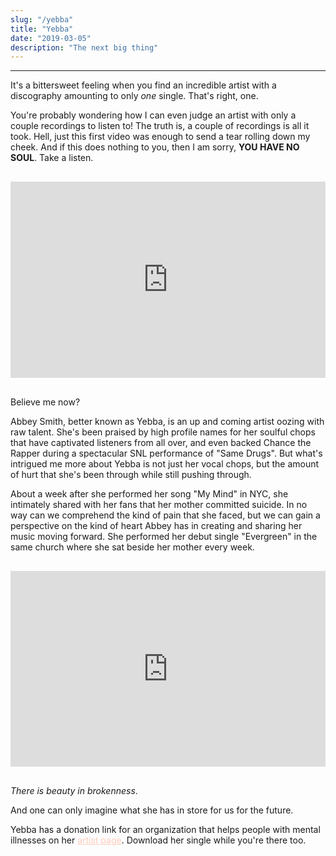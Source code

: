 ```yaml
---
slug: "/yebba"
title: "Yebba"
date: "2019-03-05"
description: "The next big thing"
---
```

---
It's a bittersweet feeling when you find an incredible artist with a discography amounting to only *one* single. That's right, one.

You're probably wondering how I can even judge an artist with only a couple recordings to listen to! The truth is, a couple of recordings is all it took. Hell, just this first video was enough to send a tear rolling down my cheek. And if this does nothing to you, then I am sorry, **YOU HAVE NO SOUL**. Take a listen.

<div style="margin: 30px 0 ; position: relative; padding-bottom: 56.25%; padding-top: 30px; height: 0; overflow: hidden;">
    <iframe width="420" height="315" style="position: absolute; top: 0; left: 0; width: 100%; height: 100%;" src="https://www.youtube.com/embed/RXwE1G7_U9M" frameborder="0" allowfullscreen></iframe>
</div>

Believe me now? 

Abbey Smith, better known as Yebba, is an up and coming artist oozing with raw talent. She's been praised by high profile names for her soulful chops that have captivated listeners from all over, and even backed Chance the Rapper during a spectacular SNL performance of "Same Drugs". But what's intrigued me more about Yebba is not just her vocal chops, but the amount of hurt that she's been through while still pushing through.

About a week after she performed her song "My Mind" in NYC, she intimately shared with her fans that her mother committed suicide. In no way can we comprehend the kind of pain that she faced, but we can gain a perspective on the kind of heart Abbey has in creating and sharing her music moving forward. She performed her debut single "Evergreen" in the same church where she sat beside her mother every week. 

<div style="margin: 30px 0 ; position: relative; padding-bottom: 56.25%; padding-top: 30px; height: 0; overflow: hidden;">
    <iframe width="420" height="315" style="position: absolute; top: 0; left: 0; width: 100%; height: 100%;" src="https://www.youtube.com/embed/0v2nhMQmntE" frameborder="0" allowfullscreen></iframe>
</div>

*There is beauty in brokenness*. 

And one can only imagine what she has in store for us for the future.

Yebba has a donation link for an organization that helps people with mental illnesses on her <a style="color: #FFCCBC;" href="https://www.yebbasmith.com/">artist page</a>. Download her single while you're there too.

